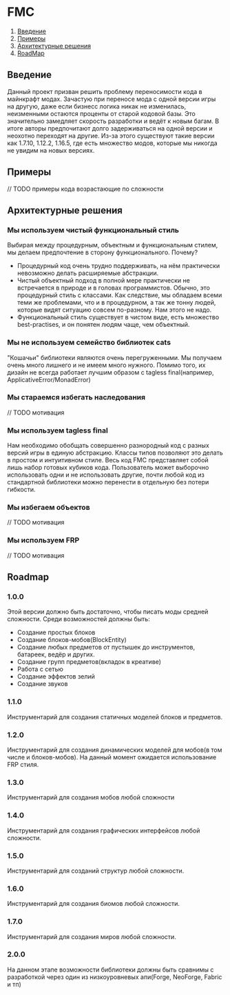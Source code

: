 # FMC

1. [Введение](#введение-)
2. [Примеры](#примеры-)
3. [Архитектурные решения](#архитектурные-решения-)
4. [RoadMap](#roadmap)

## Введение ##
Данный проект призван решить проблему переносимости кода в майнкрафт модах. Зачастую при переносе мода с одной версии игры на другую, даже если бизнесс логика никак не изменилась,
неизменными остаются проценты от старой кодовой базы. Это значительно замедляет скорость разработки и ведёт к новым багам. В итоге авторы предпочитают долго задерживаться на одной версии
и неохотно переходят на другие. Из-за этого существуют такие версии как 1.7.10, 1.12.2, 1.16.5, где есть множество модов, которые мы никогда не увидим на новых версиях.

## Примеры ##
// TODO примеры кода возрастающие по сложности

## Архитектурные решения ##
### Мы используем чистый функциональный стиль
Выбирая между процедурным, объектным и функциональным стилем, мы делаем предпочтение в сторону функционального. Почему? 
* Процедурный код очень трудно поддерживать, на нём практически невозможно делать расширяемые абстракции. 
* Чистый объектный подход в полной мере практически не встречается в природе и в головах программистов. Обычно, это процедурный стиль с классами. Как следствие, мы обладаем всеми теми же проблемами, что и в процедурном, а так же тонну людей, которые видят ситуацию совсем по-разному. Нам этого не надо.
* Функциональный стиль существует в чистом виде, есть множество best-practises, и он понятен людям чаще, чем объектный.
### Мы не используем семейство библиотек cats
"Кошачьи" библиотеки являются очень перегруженными. Мы получаем очень много лишнего и не имеем много нужного. Помимо того, их дизайн не всегда работает лучшим образом с tagless final(например, ApplicativeError/MonadError)
### Мы стараемся избегать наследования
// TODO мотивация
### Мы используем tagless final 
Нам необходимо обобщать совершенно разнородный код с разных версий игры в единую абстракцию. 
Классы типов позволяют это делать в простом и интуитивном стиле. Весь код FMC представляет собой лишь набор готовых кубиков кода. 
Пользователь может выборочно использовать одни и не использовать другие, почти любой код из стандартной библиотеки можно перенести в отдельную 
без потери гибкости. 
### Мы избегаем объектов
// TODO мотивация
### Мы используем FRP
// TODO мотивация
## Roadmap
### 1.0.0 
Этой версии должно быть достаточно, чтобы писать моды средней сложности. Среди возможностей должны быть:
* Создание простых блоков
* Создание блоков-мобов(BlockEntity)
* Создание любых предметов от пустышек до инструментов, батареек, ведёр и других.
* Создание групп предметов(вкладок в креативе)
* Работа с сетью
* Создание эффектов зелий
* Создание звуков
### 1.1.0
Инструментарий для создания статичных моделей блоков и предметов.
### 1.2.0
Инструментарий для создания динамических моделей для мобов(в том числе и блоков-мобов). На данный момент ожидается использование FRP стиля.
### 1.3.0
Инструментарий для создания мобов любой сложности
### 1.4.0
Инструментарий для создания графических интерфейсов любой сложности.
### 1.5.0
Инструментарий для созданий структур любой сложности.
### 1.6.0
Инструментарий для создания биомов любой сложности.
### 1.7.0
Инструментарий для создания миров любой сложности.
### 2.0.0
На данном этапе возможности библиотеки должны быть сравнимы с разработкой через один из низкоуровневых апи(Forge, NeoForge, Fabric и тп)
